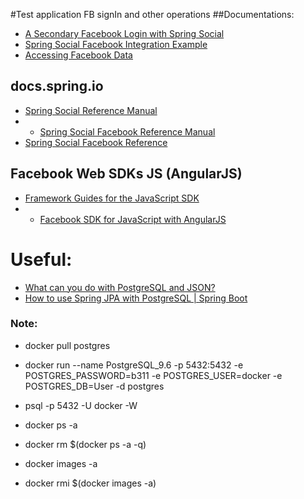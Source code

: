 #Test application FB signIn and other operations
##Documentations:
- [A Secondary Facebook Login with Spring Social](http://www.baeldung.com/facebook-authentication-with-spring-security-and-social)
- [Spring Social Facebook Integration Example](http://www.technicalkeeda.com/spring-tutorials/spring-social-facebook-integration-example)
- [Accessing Facebook Data](https://spring.io/guides/gs/accessing-facebook/)

## docs.spring.io
- [Spring Social Reference Manual](http://docs.spring.io/spring-social/docs/1.0.x/reference/html/index.html)
- - [Spring Social Facebook Reference Manual](http://docs.spring.io/spring-social-facebook/docs/1.0.x/reference/html/)
- [Spring Social Facebook Reference](http://docs.spring.io/spring-social-facebook/docs/current-SNAPSHOT/reference/htmlsingle/)

## Facebook Web SDKs JS (AngularJS)

- [Framework Guides for the JavaScript SDK](https://developers.facebook.com/docs/javascript/frameworks)
- - [Facebook SDK for JavaScript with AngularJS](https://developers.facebook.com/docs/javascript/howto/angularjs)


# Useful:
- [What can you do with PostgreSQL and JSON?](http://clarkdave.net/2013/06/what-can-you-do-with-postgresql-and-json/)
- [How to use Spring JPA with PostgreSQL | Spring Boot](http://javasampleapproach.com/spring-framework/use-spring-jpa-postgresql-spring-boot)



### Note:
- docker pull postgres
- docker run --name PostgreSQL_9.6 -p 5432:5432  -e POSTGRES_PASSWORD=b311 -e POSTGRES_USER=docker -e POSTGRES_DB=User -d postgres
- psql -p 5432 -U docker -W

- docker ps -a
- docker rm $(docker ps -a -q)
- docker images -a
- docker rmi $(docker images -a)
